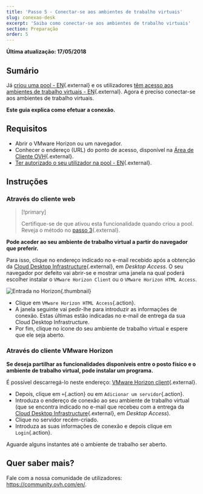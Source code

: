 ```yaml
---
title: 'Passo 5 - Conectar-se aos ambientes de trabalho virtuais'
slug: conexao-desk
excerpt: 'Saiba como conectar-se aos ambientes de trabalho virtuais'
section: Preparação
order: 5
---
```


**Última atualização: 17/05/2018**

## Sumário

Já [criou uma pool - EN](https://docs.ovh.com/gb/en/cloud-desktop-infrastructure/how-to-create-pool/){.external} e os utilizadores [têm acesso aos ambientes de trabalho virtuais - EN](https://docs.ovh.com/gb/en/cloud-desktop-infrastructure/assigning-desktop-access/){.external}. Agora é preciso conectar-se aos ambientes de trabalho virtuais.

**Este guia explica como efetuar a conexão.**

## Requisitos

- Abrir o VMware Horizon ou um navegador.
- Conhecer o endereço (URL) do ponto de acesso, disponível na [Área de Cliente OVH](https://www.ovh.com/auth/?action=gotomanager){.external}.
- [Ter autorizado o seu utilizador na pool - EN](https://docs.ovh.com/gb/en/cloud-desktop-infrastructure/assigning-desktop-access/){.external}.


## Instruções

### Através do cliente web


> [!primary]
>
> Certifique-se de que ativou esta funcionalidade quando criou a pool. Reveja o método no [passo 3](https://docs.ovh.com/fr/cloud-desktop-infrastructure/attribution-desk/){.external}.
> 

**Pode aceder ao seu ambiente de trabalho virtual a partir do navegador que preferir.**

Para isso, clique no endereço indicado no e-mail recebido após a obtenção da [Cloud Desktop Infrastructure](https://www.ovh.pt/cloud/cloud-desktop/infrastructure/){.external}, em *Desktop Access*. O seu navegador por defeito vai abrir-se e mostrar uma janela na qual poderá escolher instalar o `VMware Horizon Client` ou o `VMware Horizon HTML Access`.

![Entrada no Horizon](images/1200.png){.thumbnail}

- Clique em `VMware Horizon HTML Access`{.action}.
- A janela seguinte vai pedir-lhe para introduzir as informações de conexão. Estas últimas estão indicadas no e-mail de entrega da sua Cloud Desktop Infrastructure.
- Por fim, clique no ícone do seu ambiente de trabalho virtual e espere que ele seja aberto.


### Através do cliente VMware Horizon

**Se deseja partilhar as funcionalidades disponíveis entre o posto físico e o ambiente de trabalho virtual, pode instalar um programa.**

É possível descarregá-lo neste endereço: [VMware Horizon client](https://my.vmware.com/en/web/vmware/info/slug/desktop_end_user_computing/vmware_horizon_clients/4_0){.external}.

- Depois, clique em `+`{.action} ou em `Adicionar um servidor`{.action}.
- Introduza o endereço de conexão ao seu ambiente de trabalho virtual (que se encontra indicado no e-mail que recebeu com a entrega da [Cloud Desktop Infrastructure](https://www.ovh.pt/cloud/cloud-desktop/infrastructure/){.external}, em *Desktop Access*).
- Clique no servidor recém-criado.
- Introduza as suas informações de conexão e depois clique em `Login`{.action}.

Aguarde alguns instantes até o ambiente de trabalho ser aberto.

## Quer saber mais?

Fale com a nossa comunidade de utilizadores: <https://community.ovh.com/en/>.
